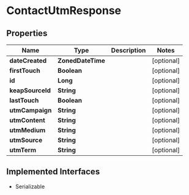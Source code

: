 

# ContactUtmResponse


## Properties

| Name | Type | Description | Notes |
|------------ | ------------- | ------------- | -------------|
|**dateCreated** | **ZonedDateTime** |  |  [optional] |
|**firstTouch** | **Boolean** |  |  [optional] |
|**id** | **Long** |  |  [optional] |
|**keapSourceId** | **String** |  |  [optional] |
|**lastTouch** | **Boolean** |  |  [optional] |
|**utmCampaign** | **String** |  |  [optional] |
|**utmContent** | **String** |  |  [optional] |
|**utmMedium** | **String** |  |  [optional] |
|**utmSource** | **String** |  |  [optional] |
|**utmTerm** | **String** |  |  [optional] |


## Implemented Interfaces

* Serializable

